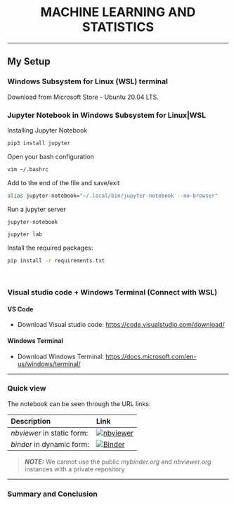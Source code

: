 
<div align="center">
<center><h1>MACHINE LEARNING AND STATISTICS</h1></center>
</div>

***
## My Setup

###  Windows Subsystem for Linux (WSL) terminal

Download from Microsoft Store - Ubuntu 20.04 LTS.


### Jupyter Notebook in Windows Subsystem for Linux|WSL

Installing Jupyter Notebook

```sh
pip3 install jupyter
```

Open your bash configuration

```sh
vim ~/.bashrc
```

Add to the end of the file and save/exit

```sh
alias jupyter-notebook="~/.local/bin/jupyter-notebook --no-browser"
```

Run a jupyter server

```sh
jupyter-notebook
```
```sh
jupyter lab
```

Install the required packages:

```sh
pip install -r requirements.txt
```
<br>

###  Visual studio code + Windows Terminal (Connect with WSL)

#### VS Code

- Download Visual studio code: https://code.visualstudio.com/download/

#### Windows Terminal

- Download Windows Terminal: https://docs.microsoft.com/en-us/windows/terminal/

***
### Quick view

The notebook can be seen through the URL links:

|    Description                      |                                                                  Link                         | 
|:------------------------------|:-------------------------------------------------------------------------------------------------------|
| *nbviewer* in static form:                    |  [![nbviewer](https://raw.githubusercontent.com/jupyter/design/master/logos/Badges/nbviewer_badge.svg)](https://nbviewer.org/github/Denio13/MACHINE_LEARNING_and_STATISTICS/blob/main/Exercises/Exercise_week_01.ipynb)                           |
| *binder* in dynamic form:                   | [![Binder](https://mybinder.org/badge_logo.svg)](https://mybinder.org/v2/gh/Denio13/MACHINE_LEARNING_and_STATISTICS/blob/main/Exercises/HEAD?labpath=Exercise_week_01.ipynb) 


> **_NOTE:_** We cannot use the public _mybinder.org_ and  _nbviewer.org_ instances with a private repository

---


### Summary and Conclusion
